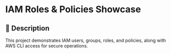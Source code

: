 # IAM Roles & Policies Showcase

## 📌 Description
This project demonstrates IAM users, groups, roles, and policies, along with AWS CLI access for secure operations.
